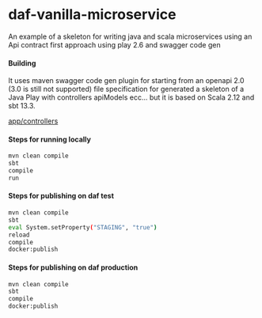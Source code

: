 # daf-vanilla-microservice
An example of a skeleton for writing java and scala microservices using an Api contract first approach using play 2.6 and swagger code gen

#### Building

It uses maven swagger code gen plugin for starting from an openapi 2.0 (3.0 is still not supported) file specification for generated a skeleton of a Java Play with controllers apiModels ecc... but it is based on Scala 2.12 and sbt 13.3.

[app/controllers](controllers)


#### Steps for running locally

```sh
mvn clean compile
sbt
compile
run
```

#### Steps for publishing on daf test

```sh
mvn clean compile
sbt
eval System.setProperty("STAGING", "true")
reload
compile
docker:publish
```

#### Steps for publishing on daf production

```sh
mvn clean compile
sbt
compile
docker:publish
```